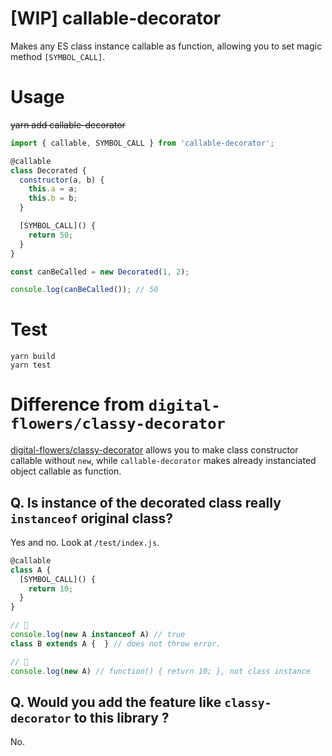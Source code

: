 # [WIP] callable-decorator

Makes any ES class instance callable as function, allowing you to set magic method `[SYMBOL_CALL]`.

# Usage

~~yarn add callable-decorator~~

```js
import { callable, SYMBOL_CALL } from 'callable-decorator';

@callable
class Decorated {
  constructor(a, b) {
    this.a = a;
    this.b = b;
  }

  [SYMBOL_CALL]() {
    return 50;
  }
}

const canBeCalled = new Decorated(1, 2);

console.log(canBeCalled()); // 50
```

# Test

```console
yarn build
yarn test
```

# Difference from `digital-flowers/classy-decorator`

[digital-flowers/classy-decorator](https://github.com/digital-flowers/classy-decorator/) allows you to make class constructor callable without `new`, while `callable-decorator` makes already instanciated object callable as function.

## Q. Is instance of the decorated class really `instanceof` original class?

Yes and no. Look at `/test/index.js`.

```js
@callable
class A {
  [SYMBOL_CALL]() {
    return 10;
  }
}

// 🙆
console.log(new A instanceof A) // true
class B extends A {  } // does not throw error.

// 🤔 
console.log(new A) // function() { return 10; }, not class instance
```

## Q. Would you add the feature like `classy-decorator` to this library ?

No.

